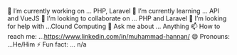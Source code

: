 

<!--
**mhannan-dev/mhannan-dev** is a ✨ _special_ ✨ repository because its `README.md` (this file) appears on your GitHub profile.

Here are some ideas to get you started: -->

🔭 I’m currently working on ... PHP, Laravel
🌱 I’m currently learning ...  API and VueJS
👯 I’m looking to collaborate on ... PHP and Laravel
🤔 I’m looking for help with ...Clound Computing
💬 Ask me about ... Anything
📫 How to reach me: ...https://www.linkedin.com/in/muhammad-hannan/
😄 Pronouns: ...He/Him
⚡ Fun fact: ... n/a

